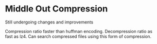 # Middle Out Compression

Still undergoing changes and improvements

Compression ratio faster than huffman encoding.
Decompression ratio as fast as lz4.
Can search compressed files using this form of compression.
